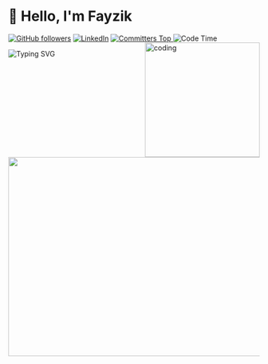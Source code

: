 # 👋 Hello, I'm Fayzik
[![GitHub followers](https://img.shields.io/github/followers/Fayzullox-cyber?style=social)](https://github.com/Fayzullox-cyber)
[![LinkedIn](https://img.shields.io/badge/LinkedIn-Connect-blue)](https://www.linkedin.com/in/AbbosUbaydullaev/)
<a href="https://user-badge.committers.top/uzbekistan/Fayzullox-cyber">
  <img src="https://user-badge.committers.top/uzbekistan/Fayzullox-cyber.svg" alt="Committers Top" />
</a>
![Code Time](http://img.shields.io/badge/Code%20Time-3%2C908%20hrs%2055%20mins-blue)
<img align="right" src="https://camo.githubusercontent.com/2366b34bb903c09617990fb5fff4622f3e941349e846ddb7e73df872a9d21233/68747470733a2f2f63646e2e6472696262626c652e636f6d2f75736572732f3733303730332f73637265656e73686f74732f363538313234332f6176656e746f2e676966" alt="coding" width="230px">

 <div class="typing-svg">
  <img src="https://readme-typing-svg.herokuapp.com/?font=Righteous&size=35&left=true&vCenter=true&width=500&height=70&duration=4000&lines=Hi+There!+👋;+I'm+TASHER;+Software+Engineer;+Cplusplus+Developer;"  
   alt="Typing SVG">
    </div>
<img src="https://github-readme-activity-graph.vercel.app/graph?username=M-Nafi&theme=github_dark&bg_color=000000&color=1E88E5&line=1E88E5&point=1E88E5&area=true" width="600" height="400" />

<!---
Fayzullox-cyber/Fayzullox-cyber is a ✨ special ✨ repository because its `README.md` (this file) appears on your GitHub profile.
You can click the Preview link to take a look at your changes.
--->
